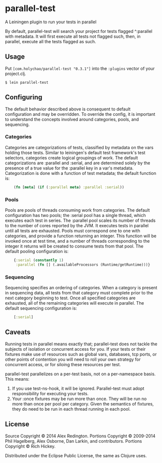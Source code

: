 # parallel-test

A Leiningen plugin to run your tests in parallel

By default, parallel-test will search your project for tests flagged
^:parallel with metadata. It will first execute all tests not flagged such, then, in
parallel, execute all the tests flagged as such.

## Usage

Put `[com.holychao/parallel-test "0.3.1"]` into the `:plugins` vector of your project.clj.

    $ lein parallel-test

## Configuring

The default behavior described above is consequent to default
configuration and may be overridden. To override the config, it is
important to understand the concepts involved around categories,
pools, and sequencing.

### Categories

Categories are categorizations of tests, classified by metadata on the
vars holding those tests. Similar to leiningen's default test
framework's test selectors, categories create logical groupings of
work. The default categorizations are :parallel and :serial, and are
determined solely by the presence of a true value for the :parallel
key in a var's metadata. Categorization is done with a function of
test metadata; the default function is:

```clojure
    (fn [meta] (if (:parallel meta) :parallel :serial))
```

### Pools

Pools are pools of threads consuming work from categories. The default
configuration has two pools; the :serial pool has a single thread,
which executes each test in series. The :parallel pool scales its
number of threads to the number of cores reported by the JVM. It
executes tests in parallel until all tests are exhausted. Pools must
correspond one to one with categories, and provide a function
returning an integer. This function will be invoked once at test time,
and a number of threads corresponding to the integer it returns will
be created to consume tests from that pool. The default pooling
configuration is:

```clojure
    {:serial (constantly 1)
     :parallel (fn [] (.availableProcessors (Runtime/getRuntime)))}
```

### Sequencing

Sequencing specifies an ordering of categories. When a category is present in
sequencing data, all tests from that category must complete prior to the
next category beginning to test. Once all specified categories are
exhausted, all of the remaining categories will execute in
parallel. The default sequencing configuration is:

```clojure
    [:serial]
```

## Caveats

Running tests in parallel means exactly that; parallel-test does not
tackle the subjects of isolation or concurrent access for you. If your
tests or their fixtures make use of resources such as global
vars, databases, tcp ports, or other points of contention you will
need to roll your own strategy for concurrent access, or for siloing
these resources per test.

parallel-test parallelizes on a per-test basis, not on a per-namespace
basis. This means:

1. If you use test-ns-hook, it will be ignored. Parallel-test must
   adopt responsibility for executing your tests.
2. Your :once fixtures may be run more than once. They will be run no
   more than once per pool per category. Given the semantics of
   fixtures, they do need to be run in each thread running in each pool.

## License

Source Copyright © 2014 Alex Redington. Portions Copyright © 2009-2014 Phil Hagelberg, Alex Osborne, Dan Larkin, and contributors. Portions Copyright © Rich Hickey.

Distributed under the Eclipse Public License, the same as Clojure uses.
